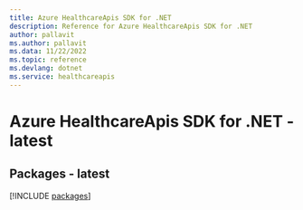 ```yaml
---
title: Azure HealthcareApis SDK for .NET
description: Reference for Azure HealthcareApis SDK for .NET
author: pallavit
ms.author: pallavit
ms.data: 11/22/2022
ms.topic: reference
ms.devlang: dotnet
ms.service: healthcareapis
---
```

# Azure HealthcareApis SDK for .NET - latest
## Packages - latest
[!INCLUDE [packages](healthcareapis-index.md)]